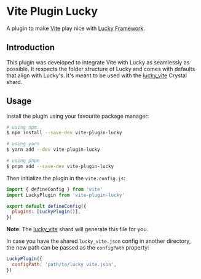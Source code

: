 # Vite Plugin Lucky

A plugin to make [Vite](https://github.com/vitejs/vite) play nice with [Lucky Framework](https://github.com/luckyframework/lucky).

## Introduction

This plugin was developed to integrate Vite with Lucky as seamlessly as
possible. It respects the folder structure of Lucky and comes with defaults
that align with Lucky's. It's meant to be used with the
[lucky_vite](https://github.com/wout/lucky_vite) Crystal shard.

## Usage

Install the plugin using your favourite package manager:

```bash
# using npm
$ npm install --save-dev vite-plugin-lucky

# using yarn
$ yarn add --dev vite-plugin-lucky

# using pnpm
$ pnpm add --save-dev vite-plugin-lucky
```

Then initialize the plugin in the `vite.config.js`:

```js
import { defineConfig } from 'vite'
import LuckyPlugin from 'vite-plugin-lucky'

export default defineConfig({
  plugins: [LuckyPlugin()],
})
```

**Note**: The [lucky_vite](https://github.com/wout/lucky_vite) shard will generate this file for you.

In case you have the shared `lucky_vite.json` config in another directory, the
new path can be passed as the `configPath` property:

```js
LuckyPlugin({
  configPath: 'path/to/lucky_vite.json',
})
```

